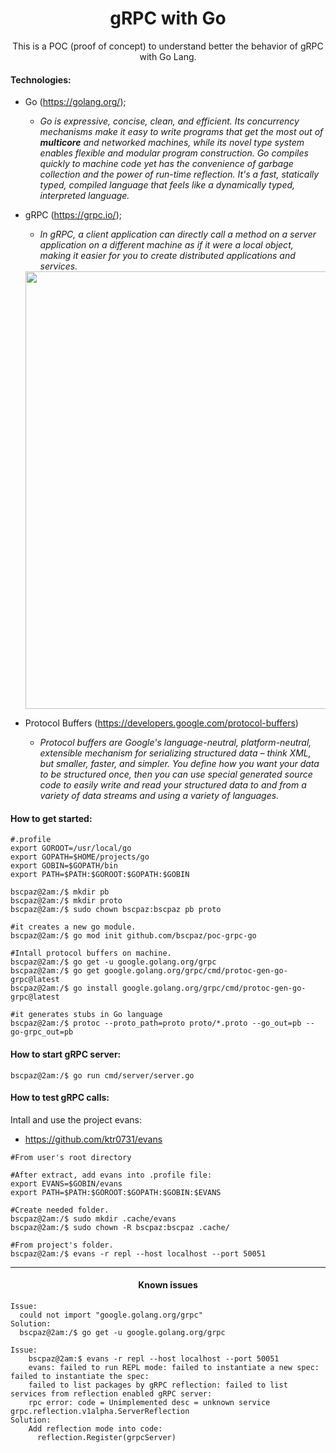 <h1 align="center">gRPC with Go</h1>
<p align="center">This is a POC (proof of concept) to understand better the behavior of gRPC with Go Lang.</p>


#### Technologies:

* Go (https://golang.org/);
  * _Go is expressive, concise, clean, and efficient. Its concurrency mechanisms make it easy to write programs that get the most out of **multicore** and networked machines, while its novel type system enables flexible and modular program construction. Go compiles quickly to machine code yet has the convenience of garbage collection and the power of run-time reflection. It's a fast, statically typed, compiled language that feels like a dynamically typed, interpreted language._


* gRPC (https://grpc.io/);
  * _In gRPC, a client application can directly call a method on a server application on a different machine as if it were a local object, making it easier for you to create distributed applications and services._
  <img src="https://user-images.githubusercontent.com/9732874/142060820-6dac8f12-1b1e-4c53-9e30-d3f856004557.png" width="700" align="center"/>

* Protocol Buffers (https://developers.google.com/protocol-buffers)
  * _Protocol buffers are Google's language-neutral, platform-neutral, extensible mechanism for serializing structured data – think XML, but smaller, faster, and simpler. You define how you want your data to be structured once, then you can use special generated source code to easily write and read your structured data to and from a variety of data streams and using a variety of languages._

#### How to get started:

```console
#.profile
export GOROOT=/usr/local/go
export GOPATH=$HOME/projects/go
export GOBIN=$GOPATH/bin
export PATH=$PATH:$GOROOT:$GOPATH:$GOBIN
```

```console
bscpaz@2am:/$ mkdir pb
bscpaz@2am:/$ mkdir proto 
bscpaz@2am:/$ sudo chown bscpaz:bscpaz pb proto

#it creates a new go module.
bscpaz@2am:/$ go mod init github.com/bscpaz/poc-grpc-go

#Intall protocol buffers on machine.
bscpaz@2am:/$ go get -u google.golang.org/grpc
bscpaz@2am:/$ go get google.golang.org/grpc/cmd/protoc-gen-go-grpc@latest
bscpaz@2am:/$ go install google.golang.org/grpc/cmd/protoc-gen-go-grpc@latest

#it generates stubs in Go language
bscpaz@2am:/$ protoc --proto_path=proto proto/*.proto --go_out=pb --go-grpc_out=pb
```

#### How to start gRPC server:

```console
bscpaz@2am:/$ go run cmd/server/server.go
```

#### How to test gRPC calls:
Intall and use the project evans:

* https://github.com/ktr0731/evans

```console
#From user's root directory

#After extract, add evans into .profile file:
export EVANS=$GOBIN/evans
export PATH=$PATH:$GOROOT:$GOPATH:$GOBIN:$EVANS

#Create needed folder.
bscpaz@2am:/$ sudo mkdir .cache/evans
bscpaz@2am:/$ sudo chown -R bscpaz:bscpaz .cache/

#From project's folder.
bscpaz@2am:/$ evans -r repl --host localhost --port 50051
```


<hr>
<h4 align="center">Known issues</h4>

```console
Issue:
  could not import "google.golang.org/grpc"
Solution:
  bscpaz@2am:/$ go get -u google.golang.org/grpc
``` 
```console
Issue:
    bscpaz@2am:$ evans -r repl --host localhost --port 50051
    evans: failed to run REPL mode: failed to instantiate a new spec: failed to instantiate the spec: 
    failed to list packages by gRPC reflection: failed to list services from reflection enabled gRPC server: 
    rpc error: code = Unimplemented desc = unknown service grpc.reflection.v1alpha.ServerReflection
Solution:
    Add reflection mode into code: 
      reflection.Register(grpcServer)
``` 
